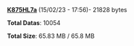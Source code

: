 [**K875HL7a**](/data/K875HL7a.txt) (15/02/23 - 17:56)- 21828 bytes

**Total Datas**: 10054

**Total Size**: 65.83 MB / 65.8 MB
